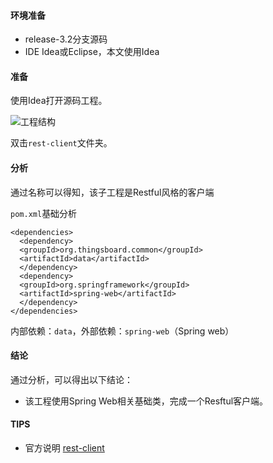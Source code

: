 #### 环境准备

- release-3.2分支源码
- IDE Idea或Eclipse，本文使用Idea


#### 准备

使用Idea打开源码工程。

![工程结构](../../image/工程结构.png)

双击`rest-client`文件夹。

#### 分析
通过名称可以得知，该子工程是Restful风格的客户端

`pom.xml`基础分析

```
<dependencies>
  <dependency>
  <groupId>org.thingsboard.common</groupId>
  <artifactId>data</artifactId>
  </dependency>
  <dependency>
  <groupId>org.springframework</groupId>
  <artifactId>spring-web</artifactId>
  </dependency>
</dependencies>
```

内部依赖：`data`，外部依赖：`spring-web`（Spring web）

#### 结论
通过分析，可以得出以下结论：

- 该工程使用Spring Web相关基础类，完成一个Resftul客户端。

#### TIPS

- 官方说明 [rest-client](https://thingsboard.io/docs/reference/rest-client/)

